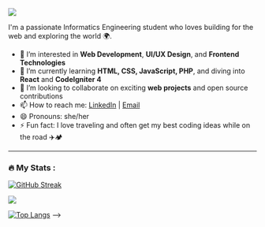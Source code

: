 <div id="badges" align="right">
  <img src="https://komarev.com/ghpvc/?username=diniramadani&style=flat-square&color=blue" alt=""/></a>
</div>

<a href="https://git.io/typing-svg">
  <img src="https://readme-typing-svg.herokuapp.com/?lines=Hi,+there!+👋;I'm+Dini+Ramadani+...;Nice+to+meet+you!&center=true&size=30">
</a>

I'm a passionate Informatics Engineering student who loves building for the web and exploring the world 🌍.

- 👀 I’m interested in **Web Development**, **UI/UX Design**, and **Frontend Technologies**
- 🌱 I’m currently learning **HTML, CSS, JavaScript, PHP**, and diving into **React** and **CodeIgniter 4**
- 💞️ I’m looking to collaborate on exciting **web projects** and open source contributions
- 📫 How to reach me: [LinkedIn](https://www.linkedin.com/...) | [Email](...)
- 😄 Pronouns: she/her
- ⚡ Fun fact: I love traveling and often get my best coding ideas while on the road ✈️🏕️

<!---
diniramadani/diniramadani is a ✨ special ✨ repository because its `README.md` (this file) appears on your GitHub profile.
You can click the Preview link to take a look at your changes.
--->


---
### :fire: My Stats :

[![GitHub Streak](https://streak-stats.demolab.com/?user=diniramadani&theme=dark)](https://git.io/streak-stats)

<img src="https://github-readme-stats.vercel.app/api?username=diniramadani&&show_icons=true&title_color=ffffff&icon_color=bb2acf&text_color=daf7dc&bg_color=151515">

[![Top Langs](https://github-readme-stats.vercel.app/api/top-langs/?username=diniramadani&theme=dark)]([https://github.com/diniramadani/github-readme-stats) -->








